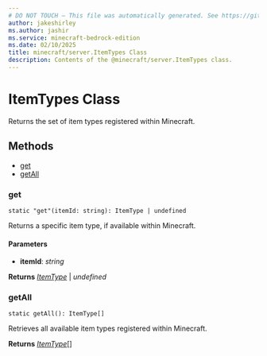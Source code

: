```yaml
---
# DO NOT TOUCH — This file was automatically generated. See https://github.com/mojang/minecraftapidocsgenerator to modify descriptions, examples, etc.
author: jakeshirley
ms.author: jashir
ms.service: minecraft-bedrock-edition
ms.date: 02/10/2025
title: minecraft/server.ItemTypes Class
description: Contents of the @minecraft/server.ItemTypes class.
---
```

# ItemTypes Class

Returns the set of item types registered within Minecraft.

## Methods
- [get](#get)
- [getAll](#getall)

### **get**
`
static "get"(itemId: string): ItemType | undefined
`

Returns a specific item type, if available within Minecraft.

#### **Parameters**
- **itemId**: *string*

**Returns** [*ItemType*](ItemType.md) | *undefined*

### **getAll**
`
static getAll(): ItemType[]
`

Retrieves all available item types registered within Minecraft.

**Returns** [*ItemType*](ItemType.md)[]
